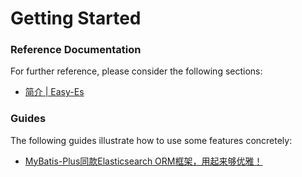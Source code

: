 # Getting Started

### Reference Documentation

For further reference, please consider the following sections:

* [简介 | Easy-Es](https://www.easy-es.cn/pages/ec7460/)

### Guides

The following guides illustrate how to use some features concretely:

* [MyBatis-Plus同款Elasticsearch ORM框架，用起来够优雅！](https://juejin.cn/post/7155662252584992805)

